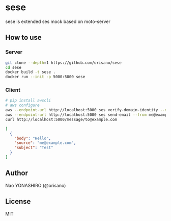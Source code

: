 # sese
sese is extended ses mock based on moto-server

## How to use
### Server
```bash
git clone --depth=1 https://github.com/orisano/sese
cd sese
docker build -t sese .
docker run --init -p 5000:5000 sese
```

### Client
```bash
# pip install awscli
# aws configure
aws --endpoint-url http://localhost:5000 ses verify-domain-identity --domain example.com
aws --endpoint-url http://localhost:5000 ses send-email --from me@example.com --to to@example.com --subject Test --text Hello
curl http://localhost:5000/message/to@example.com
```
```json
[
  {
    "body": "Hello",
    "source": "me@example.com",
    "subject": "Test"
  }
]
```

## Author
Nao YONASHIRO (@orisano)

## License
MIT
